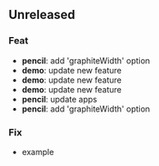 ## Unreleased

### Feat

- **pencil**: add 'graphiteWidth' option
- **demo**: update new feature
- **demo**: update new feature
- **demo**: update new feature
- **pencil**: update apps
- **pencil**: add 'graphiteWidth' option

### Fix

- example

